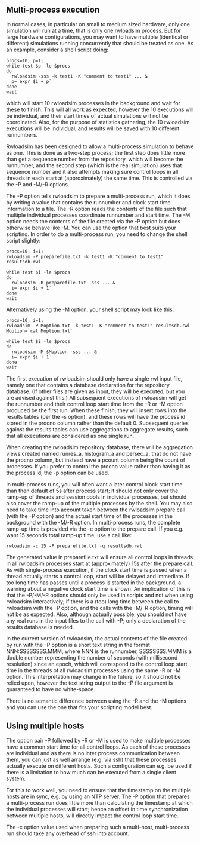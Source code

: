 ## Multi-process execution 
In normal cases, in particular on small to medium sized hardware, only 
one simulation will run at a time, that is only one rwloadsim process.
But for large hardware configurations, you may want to have multiple 
(identical or different) simulations running concurrently that
should be treated as one.
As an example, consider a shell script doing: 
```
procs=10; p=1;
while test $p -le $procs
do
  rwloadsim -sss -k test1 -K "comment to test1" ... &
  p=`expr $i + p`
done
wait
```
which will start 10 rwloadsim processes in the background and wait for 
these to finish.
This will all work as expected, however the 10 executions will be 
individual, and their start times of actual simulations will not be 
coordinated.
Also, for the purpose of statistics gathering, the 10 rwloadsim 
executions will be individual, and results will be saved with 10 
different runnumbers. 

Rwloadsim has been designed to allow a multi-process simulation to 
behave as one.
This is done as a two-step process; the first step does little more 
than get a sequence number from the repository, which will become the 
runnumber, and the second step (which is the real simulation) uses that 
sequence number and it also attempts making sure control loops in all 
threads in each start at (approximately) the same time.
This is controlled via the -P and -M/-R options.

The -P option tells rwloadsim to prepare a multi-process run, which it 
does by writing a value that contains the runnumber and clock start 
time information to a file.
The -R option reads the contents of the file such that multiple 
individual processes coordinate runnumber and start time.
The -M option needs the contents of the file created via the -P option 
but does otherwise behave like -M.
You can use the option that best suits your scripting.
In order to do a multi-process run, you need to change the shell script 
slightly: 
```
procs=10; i=1;
rwloadsim -P preparefile.txt -k test1 -K "comment to test1" resultsdb.rwl 

while test $i -le $procs
do
  rwloadsim -R preparefile.txt -sss ... &
  i=`expr $i + 1`
done
wait
```
Alternatively using the -M option, your shell script may look like 
this: 
```
procs=10; i=1;
rwloadsim -P Moption.txt -k test1 -K "comment to test1" resultsdb.rwl
Moption=`cat Moption.txt` 

while test $i -le $procs
do
  rwloadsim -M $Moption -sss ... &
  i=`expr $i + 1`
done
wait
```
The first execution of rwloadsim should only have a single rwl input 
file, namely one that contains a database declaration for the 
repository database.
(If other files are given as input, they will be 
executed, but you are advised against this.) 
All subsequent executions of rwloadsim will get the runnumber and their 
control loop start time from the -R or -M option produced be the first 
run.
When these finish, they will insert rows into the results tables (per 
the -s option), and these rows will have the process id stored in the 
procno column rather than the default 0.
Subsequent queries against the results tables can use aggregations to 
aggregate results, such that all executions are considered as one 
single run.

When creating the rwloadsim repository database, there will be aggregation views created 
named runres_a, histogram_a and persec_a, that do not have the procno 
column, but instead have a pcount column being the count of processes.
If you prefer to control the procno value rather than having it as the 
process id, the -p option can be used. 

In multi-process runs, you will often want a later control block start 
time than then default of 5s after process start; it should not only 
cover the ramp-up of threads and session pools in individual processes, 
but should also cover the ramp-up of the multiple processes by the 
shell.
You may also need to take time into account taken between the rwloadsim 
prepare call (with the -P option) and the actual start time of the 
processes in the background with the -M/-R option.
In multi-process runs, the complete ramp-up time is provided via the -c 
option to the prepare call.
If you e.g. want 15 seconds total ramp-up time, use a call like: 
```
rwloadsim -c 15 -P preparefile.txt -q resultsdb.rwl 
```
The generated value in preparefile.txt will ensure all control loops in 
threads in all rwloadsim processes start at (approximately) 15s after 
the prepare call.
As with single-process execution, if the clock start time is passed 
when a thread actually starts a control loop, start will be delayed and 
immediate.
If too long time has passes until a process is started in the 
background, a warning about a negative clock start time is shown.
An implication of this is that the -P/-M/-R options should only be used 
in scripts and not when using rwloadsim interactively; if there is a 
(too) long time between the call to rwloadsim with the -P option, and 
the calls with the -M/-R option, timing will not be as expected.
Also, although actually possible, you should not have any real runs in 
the input files to the call with -P; only a declaration of the results 
database is needed.

In the current version of rwloadsim, the actual contents of the file created by run with the -P option is a 
short text string in the format NNN:SSSSSSSS.MMM,
where NNN is the runnumber, SSSSSSSS.MMM is a double number representing
the number of seconds (with millisecond resolution) since an epoch,
which will correspond to the 
control loop start time in the threads of all rwloadsim processes using 
the same -R or -M option.
This interpretation may change in the future, so it should not be 
relied upon, however the text string output to the -P file argument is 
guaranteed to have no white-space.

There is no semantic difference between using the -R and the -M options 
and you can use the one that fits your scripting model best.

## Using multiple hosts 
The option pair -P followed by -R or -M is used to make multiple 
processes have a common start time for all control loops.
As each of these processes are individual and as there is no inter 
process communication between them, you can just as well arrange (e.g. 
via ssh) that these processes actually execute on different hosts.
Such a configuration can e.g. be used if there is a limitation to how 
much can be executed from a single client system. 

For this to work well, you need to ensure that the timestamp on the 
multiple hosts are in sync, e.g. by using an NTP server.
The -P option that prepares a multi-process run does little more than 
calculating the timestamp at which the individual processes will start; 
hence an offset in time synchronization between multiple hosts, will 
directly impact the control loop start time. 

The -c option value used when preparing such a multi-host, 
multi-process run should take any overhead of ssh into account. 

